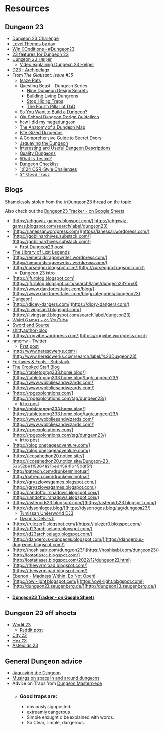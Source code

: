 # Resources

## Dungeon 23 

* [Dungeon 23 Challenge](https://followmeanddie.com/2022/12/09/dungeon-23-challenge/?utm_source=rss&utm_medium=rss&utm_campaign=dungeon-23-challenge)
* [Level Themes by day](Themes.md)
* [Win COnditions - #Dungeon23](https://seanmccoy.substack.com/p/dungeon23)
* [23 features for Dungeon 23](http://riseupcomus.blogspot.com/2022/12/23-dungeon-features-for-dungeon23.html)
* [Dungeon 23 Helper](https://hexedpress.itch.io/dungeon23-helper)
  * [Video explaining Dungeon 23 Helper](https://www.youtube.com/watch?v=3tdx0NWl34U)
* [D23 - Archipelago](https://d23archipelago.blogspot.com/)
* From *The Glatisant: Issue #35*
  * [Maze Rats](https://www.drivethrurpg.com/product/197158/Maze-Rats)
  * Questing Beast - Dungeon Series
    * [Nine Dungeon Design Secrets](https://www.youtube.com/watch?v=5tpRLEfKCTs)
    * [Building Living Dungeons](https://www.youtube.com/watch?v=rhZ3q2cSb2U)
    * [Stop Hiding Traps](https://www.youtube.com/watch?v=RY_IRqx5dtI)
    * [The Fourth Pillar of DnD](https://www.youtube.com/watch?v=2RBUR_gzsm0)
  * [So You Want to Build a Dungeon?](https://alldeadgenerations.blogspot.com/2021/03/so-you-want-to-build-dungeon.html)
  * [Old School Dungeon Design Guidelines](https://grognardia.blogspot.com/2009/02/old-school-dungeon-design-guidelines.html)
  * [how i did my megadungeon](http://swampofmonsters.blogspot.com/2020/05/how-i-did-my-megadungeon.html)
  * [The Anatomy of a Dungeon Map](https://beyondfomalhaut.blogspot.com/2020/05/blog-anatomy-of-dungeon-map.html)
  * [Bite-Sized Dungeons](https://traversefantasy.blogspot.com/2022/11/bite-sized-dungeons.html)
  * [A Comprehensive Guide to Secret Doors](https://goblinpunch.blogspot.com/2018/08/a-comprehensive-guide-to-secret-doors.html)
  * [Jaquaying the Dungeon ](https://thealexandrian.net/wordpress/13085/roleplaying-games/jaquaying-the-dungeon)
  * [Interesting and Useful Dungeon Descriptions](http://blog.trilemma.com/2014/10/interesting-and-useful-dungeon.html)
  * [Quality Dungeons](https://alexschroeder.ch/wiki/2010-02-05_Quality_Dungeons)
  * [What Is Tested?](https://goblinpunch.blogspot.com/2015/05/what-is-tested.html)
  * [Dungeon Checklist](https://goblinpunch.blogspot.com/2016/01/dungeon-checklist.html)
  * [1d124 OSR-Style Challenges](https://goblinpunch.blogspot.com/2016/03/1d135-osr-style-challenges.html)
  * [34 Good Traps](https://www.bastionland.com/2018/08/34-good-traps.html)

## Blogs

Shamelessly stolen from the [/r/Dungeon23 thread](https://old.reddit.com/r/Dungeon23/comments/zxdsc8/dungeon_23_blog_directory/) on the topic

Also check out the [Dungeon23 Tracker - on Google Sheets](https://docs.google.com/spreadsheets/d/1DFM40agQXOrbVhjUoxdbu9NaXcIm6f8Ay52uDWKBHxs/edit#gid=2054658407)

* [https://chgowiz-games.blogspot.com/](https://chgowiz-games.blogspot.com/search/label/dungeon23)
* [https://lanessar.wordpress.com/](https://lanessar.wordpress.com/)
* [https://goblinarchives.substack.com/](https://goblinarchives.substack.com/)
  * [First Dungeon23 post](https://goblinarchives.substack.com/p/liminal-horror-dungeon23)
* [The Library of Lost Legends](https://thelibraryoflostlegends.blogspot.com/2022/12/dungeon23-challenge.html)
* [https://emeralddragonwrites.wordpress.com/](https://emeralddragonwrites.wordpress.com/)
* [http://cursedgm.blogspot.com/](http://cursedgm.blogspot.com/)
  * [Dungeon 23 intro](https://cursedgm.blogspot.com/2022/12/the-old-gritville-mine-introduction.html)
* [https://jfurblog.blogspot.com](https://jfurblog.blogspot.com/search/label/dungeon23?m=0)    
* [https://www.darkforesttales.com/blog/](https://www.darkforesttales.com/blog/categories/dungeon23)
* [Dungeon!](https://dungeon-osr.blogspot.com/)
* [https://dicey-dangers.com/](https://dicey-dangers.com/)
* [https://livingsand.blogspot.com/](https://livingsand.blogspot.com/search/label/dungeon23)
* [Weird Games - on YouTube](https://www.youtube.com/@WeirdestOne/streams)
* [Sword and Source](https://swordandsource.ca/dungeon23-tiny-edition/)
* [shittyauthor-blog](https://www.tumblr.com/shittyauthor-blog/tagged/dungeon23)
* [https://rpgvibe.wordpress.com/](https://rpgvibe.wordpress.com/)
* [nmcrrw - Twitter](https://twitter.com/nmcrrw)
  * [First post](https://twitter.com/nmcrrw/status/1609223821193773057)
* [http://www.hereticwerks.com/](http://www.hereticwerks.com/search/label/%23Dungeon23)
* [Fortunes & Fools - Substack](https://fortunesandfools.substack.com/)
* [The Crooked Staff Blog](https://www.crookedstaff.co.uk/)
* [https://tabletoprpg333.home.blog/](https://tabletoprpg333.home.blog/tag/dungeon23/)
* [https://www.wobbliesandwizards.com/](https://www.wobbliesandwizards.com/)
* [https://rpgexplorations.com/](https://rpgexplorations.com/tag/dungeon23/)
  * [Intro post](https://rpgexplorations.com/2023/01/01/dungeon23-introduction/)
* [https://tabletoprpg333.home.blog/](https://tabletoprpg333.home.blog/tag/dungeon23/)
* [https://www.wobbliesandwizards.com/](https://www.wobbliesandwizards.com/)
* [https://rpgexplorations.com/](https://rpgexplorations.com/tag/dungeon23/)
  * [Intro post](https://rpgexplorations.com/2023/01/01/dungeon23-introduction/)
* [https://blog.onepageadventure.com/](https://blog.onepageadventure.com/)
* [https://icosahedron20.notion.site/](https://icosahedron20.notion.site/Dungeon-23-5ab52b6115364831bed45941b450df5f)
* [http://patreon.com/drunkenminotuar](http://patreon.com/drunkenminotuar)
* [https://gryzzlovesgames.blogspot.com/](https://gryzzlovesgames.blogspot.com/)
* [https://landoffourshadows.blogspot.com/](https://landoffourshadows.blogspot.com/)
* [https://asteroids23.blogspot.com/](https://asteroids23.blogspot.com/)
* [https://dysonlogos.blog/](https://dysonlogos.blog/tag/dungeon23/)
  * [Tumissan Underworld D23](https://dysonlogos.blog/tag/the-tumissan-underworld/)
  * [Dyson's Delves II](https://dysonlogos.blog/tag/dysons-delve-ii/)
* [https://rulezer0.blogspot.com/](https://rulezer0.blogspot.com/)
* [https://d23archipelago.blogspot.com/](https://d23archipelago.blogspot.com/)
* [https://dangerous-dungeons.blogspot.com/](https://dangerous-dungeons.blogspot.com/)
* [https://hoshisabi.com/dungeon23/](https://hoshisabi.com/dungeon23/)
* [http://lostatlases.blogspot.com/](http://lostatlases.blogspot.com/2022/12/dungeon23.html)
* [https://thewyrmroad.blogspot.com/](https://thewyrmroad.blogspot.com/)
* [Eberron - Madness Within, Do Not Open!](https://readershipofone.wordpress.com/)
* [https://owl-light.blogspot.com/](https://owl-light.blogspot.com/)
* [http://dungeon23.zeugenberg.de/](http://dungeon23.zeugenberg.de/)
* #### [Dungeon23 Tracker - on Google Sheets](https://docs.google.com/spreadsheets/d/1DFM40agQXOrbVhjUoxdbu9NaXcIm6f8Ay52uDWKBHxs/edit#gid=2054658407)

## Dungeon 23 off shoots 

* [World 23](https://emeralddragonwrites.wordpress.com/2022/12/24/world23-an-alternate-dungeon23-challenge/)
  * [Reddit post](https://old.reddit.com/r/Dungeon23/comments/zuyd54/world23_an_alternative_worldbuildingfocused/)
* [City 23](https://old.reddit.com/r/Dungeon23/comments/zpzsqt/city23_resources/)
* [Hex 23](https://old.reddit.com/r/Dungeon23/comments/zt96ru/hex23_and_now_city23/)
* [Asteroids 23](https://asteroids23.blogspot.com/)

## General Dungeon advice

* [Jaquaying the Dungeon ](https://thealexandrian.net/wordpress/13085/roleplaying-games/jaquaying-the-dungeon)
* [Musings on space in and around dungeons](https://old.reddit.com/r/Dungeon23/comments/zjazkh/musings_on_space_in_and_around_dungeons/)
* Advice on Traps from [Dungeon Masterpiece](https://www.youtube.com/watch?v=bJ5GFyWE4WI)
  * ### Good traps are:
    * obviously signposted.
    * extreamly dangerous.
    * Simple enought o be explained with words.
    * So Clear, simple, dangerous.
